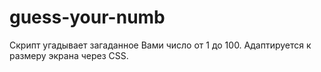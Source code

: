 # guess-your-numb
Скрипт угадывает загаданное Вами число от 1 до 100. Адаптируется к размеру экрана через CSS.
